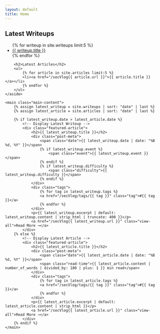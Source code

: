 ```yaml
---
layout: default
title: Home
---
```


<div class="container">
    <!-- Sidebar -->
    <aside class="sidebar">
        <h2>Latest Writeups</h2>
        <ul>
            {% for writeup in site.writeups limit:5 %}
            <li><a href="/secVlog{{ writeup.url }}">{{ writeup.title }}</a></li>
            {% endfor %}
        </ul>

        <h2>Latest Articles</h2>
        <ul>
            {% for article in site.articles limit:5 %}
            <li><a href="/secVlog{{ article.url }}">{{ article.title }}</a></li>
            {% endfor %}
        </ul>
    </aside>

    <main class="main-content">
        {% assign latest_writeup = site.writeups | sort: "date" | last %}
        {% assign latest_article = site.articles | sort: "date" | last %}

        {% if latest_writeup.date > latest_article.date %}
            <!-- Display Latest Writeup -->
            <div class="featured-article">
                <h2>{{ latest_writeup.title }}</h2>
                <div class="post-meta">
                    <span class="date">{{ latest_writeup.date | date: "%B %d, %Y" }}</span>
                    {% if latest_writeup.event %}
                        <span class="event">{{ latest_writeup.event }}</span>
                    {% endif %}
                    {% if latest_writeup.difficulty %}
                        <span class="difficulty">{{ latest_writeup.difficulty }}</span>
                    {% endif %}
                </div>
                <div class="tags">
                    {% for tag in latest_writeup.tags %}
                    <a href="/secVlog/tags/{{ tag }}" class="tag">#{{ tag }}</a>
                    {% endfor %}
                </div>
                <p>{{ latest_writeup.excerpt | default: latest_writeup.content | strip_html | truncate: 400 }}</p>
                <a href="/secVlog{{ latest_writeup.url }}" class="view-all">Read More →</a>
            </div>
        {% else %}
            <!-- Display Latest Article -->
            <div class="featured-article">
                <h2>{{ latest_article.title }}</h2>
                <div class="post-meta">
                    <span class="date">{{ latest_article.date | date: "%B %d, %Y" }}</span>
                    <span class="read-time">{{ latest_article.content | number_of_words | divided_by: 180 | plus: 1 }} min read</span>
                </div>
                <div class="tags">
                    {% for tag in latest_article.tags %}
                    <a href="/secVlog/tags/{{ tag }}" class="tag">#{{ tag }}</a>
                    {% endfor %}
                </div>
                <p>{{ latest_article.excerpt | default: latest_article.content | strip_html }}</p>
                <a href="/secVlog{{ latest_article.url }}" class="view-all">Read More →</a>
            </div>
        {% endif %}
    </main>
</div>